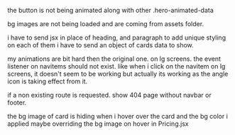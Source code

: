 <!-- hero section -->
the button is not being animated along with other .hero-animated-data



<!-- check it later -->
bg images are not being loaded and are coming from assets folder.


<!-- current task -> making of custom pricing component -->
i have to send jsx in place of heading, and paragraph to add unique styling on each of them
i have to send an object of cards data to show.


<!-- other important issues -->
my animations are bit hard then the original one.
on lg screens. the event listener on navitems should not exist. like when i click on the navitem on lg screens, it doesn't seem to be working but actually its working as the angle icon is taking effect from it.

if a non existing route is requested. show 404 page without navbar or footer.

the bg image of card is hiding when i hover over the card and the bg color i applied maybe overriding the bg image on hover in Pricing.jsx